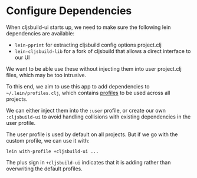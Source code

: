 # Configure Dependencies

When cljsbuild-ui starts up, we need to make sure the following lein dependencies are available:

- `lein-pprint` for extracting cljsbuild config options project.clj
- `lein-cljsbuild-lib` for a fork of cljsbuild that allows a direct interface to our UI

We want to be able use these without injecting them into user project.clj
files, which may be too intrusive.

To this end, we aim to use this app to add dependencies to
`~/.lein/profiles.clj`, which contains [profiles] to be used across all projects.

We can either inject them into the `:user` profile, or create our own
`:cljsbuild-ui` to avoid handling collisions with existing dependencies in the
user profile.

The user profile is used by default on all projects.  But if we go with the
custom profile, we can use it with:

```
lein with-profile +cljsbuild-ui ...
```

The plus sign in `+cljsbuild-ui` indicates that it is adding rather than
overwriting the default profiles.

[profiles]: https://github.com/technomancy/leiningen/blob/master/doc/PROFILES.md
